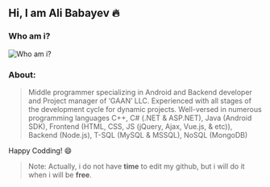 

## Hi, I am Ali Babayev :fire:

### Who am i?
![Who am i?](https://media.giphy.com/media/QHE5gWI0QjqF2/giphy.gif)

### About: 
>Middle programmer specializing in Android and Backend developer and Project manager of ‘GAAN’ LLC. Experienced with all stages of the development cycle for dynamic projects. Well-versed in numerous programming languages C++, C# (.NET & ASP.NET), Java (Android SDK), Frontend (HTML, CSS, JS (jQuery, Ajax, Vue.js, & etc)), Backend (Node.js), T-SQL (MySQL & MSSQL), NoSQL (MongoDB)


 Happy Codding! :smile:
		
> Note: Actually, i do not have **time** to edit my github, but i will
> do it when i will be **free**.
